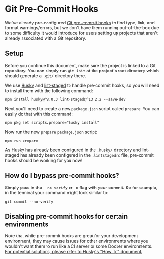 # Git Pre-Commit Hooks

We've already pre-configured [Git pre-commit hooks](https://git-scm.com/book/en/v2/Customizing-Git-Git-Hooks#_committing_workflow_hooks) to find type, link, and format warnings/errors, but we don't have them running out-of-the-box due to some difficulty it would introduce for users setting up projects that aren't already associated with a Git repository.

## Setup

Before you continue this document, make sure the project is linked to a Git repository. You can simply run `git init` at the project's root directory which should generate a `.git/` directory there.

We use [Husky](https://typicode.github.io/husky) and [lint-staged](https://github.com/okonet/lint-staged) to handle pre-commit hooks, so you will need to install them with the following command:

```console
npm install husky@^8.0.3 lint-staged@^13.2.2 --save-dev
```

Next you'll need to create a new `package.json` script called `prepare`. You can easily do that with this command:

```console
npm pkg set scripts.prepare="husky install"
```

Now run the new `prepare` `package.json` script:

```console
npm run prepare
```

As Husky has already been configured in the `.husky/` directory and lint-staged has already been configured in the `.lintstagedrc` file, pre-commit hooks should be working for you now!

## How do I bypass pre-commit hooks?

Simply pass in the `--no-verify` or `-n` flag with your commit. So for example, in the terminal your command might look similar to:

```console
git commit --no-verify
```

## Disabling pre-commit hooks for certain environments

Note that while pre-commit hooks are great for your development environment, they may cause issues for other environments where you wouldn't want them to run like a CI server or some Docker environments. [For potential solutions, please refer to Husky's "How To" document.](https://typicode.github.io/husky/how-to.html#ci-server-and-docker)
